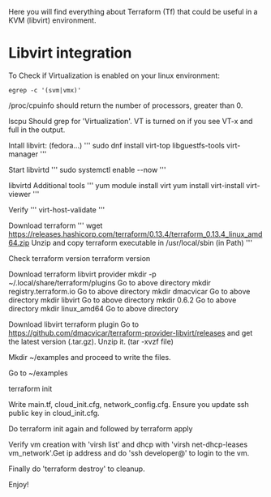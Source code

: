 Here you will find everything about Terraform (Tf) that could be useful in a KVM (libvirt) environment.

Libvirt integration
=

To Check if Virtualization is enabled on your linux environment:
```
egrep -c '(svm|vmx)' 
```
/proc/cpuinfo should return the number of processors, greater than 0.

lscpu Should grep for 'Virtualization'. VT is turned on if you see VT-x and full in the output.

Intall libvirt: (fedora...) 
'''
sudo dnf install virt-top libguestfs-tools virt-manager
'''

Start libvirtd 
'''
sudo systemctl enable --now 
'''

libvirtd Additional tools 
'''
yum module install virt yum install virt-install virt-viewer
'''

Verify 
'''
virt-host-validate
'''

Download terraform 
'''
wget https://releases.hashicorp.com/terraform/0.13.4/terraform_0.13.4_linux_amd64.zip Unzip and copy terraform executable in /usr/local/sbin (in Path)
'''

Check terraform version terraform version

Download terraform libvirt provider mkdir -p ~/.local/share/terraform/plugins Go to above directory mkdir registry.terraform.io Go to above directory mkdir dmacvicar Go to above directory mkdir libvirt Go to above directory mkdir 0.6.2 Go to above directory mkdir linux_amd64 Go to above directory

Download libvirt terraform plugin Go to https://github.com/dmacvicar/terraform-provider-libvirt/releases and get the latest version (.tar.gz). Unzip it. (tar -xvzf file)

Mkdir ~/examples and proceed to write the files.

Go to ~/examples

terraform init

Write main.tf, cloud_init.cfg, network_config.cfg. Ensure you update ssh public key in cloud_init.cfg.

Do terraform init again and followed by terraform apply

Verify vm creation with 'virsh list' and dhcp with 'virsh net-dhcp-leases vm_network'.Get ip address and do 'ssh developer@' to login to the vm.

Finally do 'terraform destroy' to cleanup.

Enjoy!
